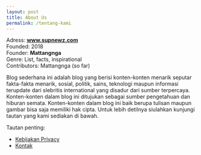 ```yaml
---
layout: post
title: About Us
permalink: /tentang-kami
---
```


Adress: **www.supnewz.com**  
Founded: 2018  
Founder: **Mattangnga**  
Genre: List, facts, inspirational  
Contributors: Mattangnga (so far)

Blog sederhana ini adalah blog yang berisi konten-konten menarik seputar fakta-fakta menarik, sosial, politik, sains, teknologi maupun informasi terupdate dari slebritis international yang disadur dari sumber terpercaya. Konten-konten dalam blog ini ditujukan sebagai sumber pengetahuan dan hiburan semata. Konten-konten dalam blog ini baik berupa tulisan maupun gambar bisa saja memiliki hak cipta. Untuk lebih detilnya siulahkan kunjungi tautan yang kami sediakan di bawah.

Tautan penting:
* [Kebijakan Privacy](/kebijakan-privasi)
* [Kontak](kontak)
